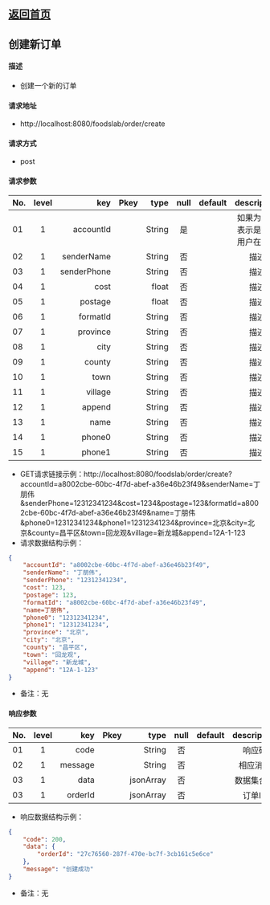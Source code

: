 ## [返回首页](../index.md)

## 创建新订单
#### 描述
- 创建一个新的订单

#### 请求地址
- http://localhost:8080/foodslab/order/create

#### 请求方式
- post

#### 请求参数

| No.|level|key|Pkey|type|null|default|description|
| ------------- |:-------------:| -----:|:-------------:| -----:|:-------------:| -----:|:-------------:|
|01|1|accountId |      |String    |是| |如果为空则表示是匿名用户在下单|
|02|1|senderName       |      |String    |否| |描述|
|03|1|senderPhone      |      |String    |否| |描述|
|04|1|cost      |      |float    |否| |描述|
|05|1|postage   |      |float    |否| |描述|
|06|1|formatId  |      |String    |否| |描述|
|07|1|province  |      |String    |否| |描述|
|08|1|city      |      |String    |否| |描述|
|09|1|county    |      |String    |否| |描述|
|10|1|town      |      |String    |否| |描述|
|11|1|village   |      |String    |否| |描述|
|12|1|append    |      |String    |否| |描述|
|13|1|name      |      |String    |否| |描述|
|14|1|phone0   |      |String    |否| |描述|
|15|1|phone1   |      |String    |否| |描述|

- GET请求链接示例：http://localhost:8080/foodslab/order/create?accountId=a8002cbe-60bc-4f7d-abef-a36e46b23f49&senderName=丁朋伟&senderPhone=12312341234&cost=1234&postage=123&formatId=a8002cbe-60bc-4f7d-abef-a36e46b23f49&name=丁朋伟&phone0=12312341234&phone1=12312341234&province=北京&city=北京&county=昌平区&town=回龙观&village=新龙城&append=12A-1-123
- 请求数据结构示例：
```json
{
    "accountId": "a8002cbe-60bc-4f7d-abef-a36e46b23f49",
    "senderName": "丁朋伟",
    "senderPhone": "12312341234",
    "cost": 123,
    "postage": 123,
    "formatId": "a8002cbe-60bc-4f7d-abef-a36e46b23f49",
    "name=丁朋伟",
    "phone0": "12312341234",
    "phone1": "12312341234",
    "province": "北京",
    "city": "北京",
    "county": "昌平区",
    "town": "回龙观",
    "village": "新龙城",
    "append": "12A-1-123"
}
```
- 备注：无
#### 响应参数
| No.|level|key|Pkey|type|null|default|description|
| ------------- |:-------------:| -----:|:-------------:| -----:|:-------------:| -----:|:-------------:|
|01|1|code     |	     |String    |否	|    |响应码|
|02|1|message  |         |String    |否	|    |相应消息|
|03|1|data     |         |jsonArray |否	|    |数据集合体|
|03|1|orderId  |         |jsonArray |否	|    |订单ID|

- 响应数据结构示例：

```json
{
    "code": 200,
    "data": {
        "orderId": "27c76560-287f-470e-bc7f-3cb161c5e6ce"
    },
    "message": "创建成功"
}
```
- 备注：无
